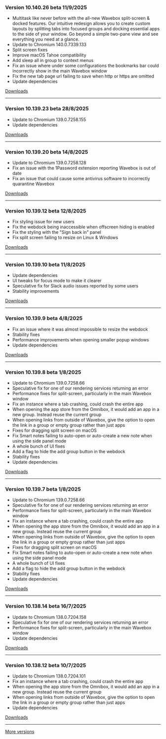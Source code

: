 <h3>Version 10.140.26 beta <span class="date">11/9/2025</span></h3>
<ul>
  <li>
    Multitask like never before with the all-new Wavebox split-screen & docked features. Our intuitive
    redesign allows you to create custom layouts by splitting tabs into focused
    groups and docking essential apps to the side of your window. Go beyond a simple
    two-pane view and see everything you need at a glance.
  </li>
  <li>Update to Chromium 140.0.7339.133</li>
  <li>Split screen fixes</li>
  <li>Improve macOS Tahoe compatibility</li>
  <li>Add sleep all in group to context menus</li>
  <li>Fix an issue where under some configurations the bookmarks bar could incorrectly show in the main Wavebox window</li>
  <li>Fix the new tab page url failing to save when http or https are omitted</li>
  <li>Update dependencies</li>
</ul>

[Downloads](https://wavebox.io/download/release/10.140.26.3)

---

<h3>Version 10.139.23 beta <span class="date">28/8/2025</span></h3>
<ul>
  <li>Update to Chromium 139.0.7258.155</li>
  <li>Update dependencies</li>
</ul>

[Downloads](https://wavebox.io/download/release/10.139.23.3)

---

<h3>Version 10.139.20 beta <span class="date">14/8/2025</span></h3>
<ul>
  <li>Update to Chromium 139.0.7258.128</li>
  <li>Fix an issue with the 1Password extension reporting Wavebox is out of date</li>
  <li>Fix an issue that could cause some antivirus software to incorrectly quarantine Wavebox</li>
</ul>

[Downloads](https://wavebox.io/download/release/10.139.20.3)

---

<h3>Version 10.139.12 beta <span class="date">12/8/2025</span></h3>
<ul>
  <li>Fix styling issue for new users</li>
  <li>Fix the webdock being inaccessible when offscreen hiding is enabled</li>
  <li>Fix the styling with the "Sign back in" panel</li>
  <li>Fix split screen failing to resize on Linux & Windows</li>
</ul>

[Downloads](https://wavebox.io/download/release/10.139.12.3)

---

<h3>Version 10.139.10 beta <span class="date">11/8/2025</span></h3>
<ul>
  <li>Update dependencies</li>
  <li>UI tweaks for focus mode to make it clearer</li>
  <li>Speculative fix for Slack audio issues reported by some users</li>
  <li>Stability improvements</li>
</ul>

[Downloads](https://wavebox.io/download/release/10.139.10.3)

---

<h3>Version 10.139.9 beta <span class="date">4/8/2025</span></h3>
<ul>
  <li>Fix an issue where it was almost impossible to resize the webdock</li>
  <li>Stability fixes</li>
  <li>Performance improvements when opening smaller popup windows</li>
  <li>Update dependencies</li>
</ul>

[Downloads](https://wavebox.io/download/release/10.139.9.3)

---

<h3>Version 10.139.8 beta <span class="date">1/8/2025</span></h3>
<ul>
  <li>Update to Chromium 139.0.7258.66</li>
  <li>Speculative fix for one of our rendering services returning an error</li>
  <li>Performance fixes for split-screen, particularly in the main Wavebox window</li>
  <li>Fix an instance where a tab crashing, could crash the entire app</li>
  <li>When opening the app store from the Omnibox, it would add an app in a new group. Instead reuse the current group</li>
  <li>When opening links from outside of Wavebox, give the option to open the link in a group or empty group rather than just apps</li>
  <li>Fixes for dragging split screen on macOS</li>
  <li>Fix Smart notes failing to auto-open or auto-create a new note when using the side panel mode</li>
  <li>A whole bunch of UI fixes</li>
  <li>Add a flag to hide the add group button in the webdock</li>
  <li>Stability fixes</li>
  <li>Update dependencies</li>
</ul>

[Downloads](https://wavebox.io/download/release/10.139.8.3)

---

<h3>Version 10.139.7 beta <span class="date">1/8/2025</span></h3>
<ul>
  <li>Update to Chromium 139.0.7258.66</li>
  <li>Speculative fix for one of our rendering services returning an error</li>
  <li>Performance fixes for split-screen, particularly in the main Wavebox window</li>
  <li>Fix an instance where a tab crashing, could crash the entire app</li>
  <li>When opening the app store from the Omnibox, it would add an app in a new group. Instead reuse the current group</li>
  <li>When opening links from outside of Wavebox, give the option to open the link in a group or empty group rather than just apps</li>
  <li>Fixes for dragging split screen on macOS</li>
  <li>Fix Smart notes failing to auto-open or auto-create a new note when using the side panel mode</li>
  <li>A whole bunch of UI fixes</li>
  <li>Add a flag to hide the add group button in the webdock</li>
  <li>Stability fixes</li>
  <li>Update dependencies</li>
</ul>

[Downloads](https://wavebox.io/download/release/10.139.7.3)

---

<h3>Version 10.138.14 beta <span class="date">16/7/2025</span></h3>
<ul>
  <li>Update to Chromium 138.0.7204.158</li>
  <li>Speculative fix for one of our rendering services returning an error</li>
  <li>Performance fixes for split-screen, particularly in the main Wavebox window</li>
  <li>Update dependencies</li>
</ul>

[Downloads](https://wavebox.io/download/release/10.138.14.3)

---

<h3>Version 10.138.12 beta <span class="date">10/7/2025</span></h3>
<ul>
  <li>Update to Chromium 138.0.7204.101</li>
  <li>Fix an instance where a tab crashing, could crash the entire app</li>
  <li>When opening the app store from the Omnibox, it would add an app in a new group. Instead reuse the current group</li>
  <li>When opening links from outside of Wavebox, give the option to open the link in a group or empty group rather than just apps</li>
  <li>Update dependencies</li>
</ul>

[Downloads](https://wavebox.io/download/release/10.138.12.3)

---
[More versions](https://wavebox.io/changelog/beta/)